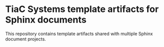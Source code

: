 # TiaC Systems template artifacts for Sphinx documents

This repository contains template artifacts shared with multiple Sphinx
document projects.
